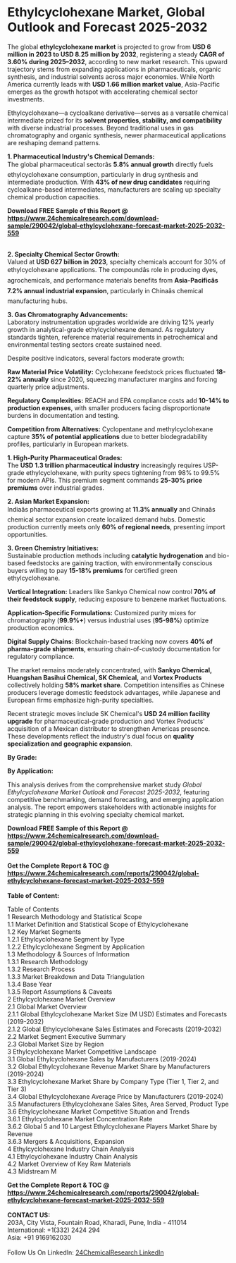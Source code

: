 <h1>Ethylcyclohexane Market, Global Outlook and Forecast 2025-2032</h1><p>The global <strong>ethylcyclohexane market</strong> is projected to grow from <strong>USD 6 million in 2023 to USD 8.25 million by 2032</strong>, registering a steady <strong>CAGR of 3.60% during 2025–2032</strong>, according to new market research. This upward trajectory stems from expanding applications in pharmaceuticals, organic synthesis, and industrial solvents across major economies. While North America currently leads with <strong>USD 1.66 million market value</strong>, Asia-Pacific emerges as the growth hotspot with accelerating chemical sector investments.</p><p>Ethylcyclohexane—a cycloalkane derivative—serves as a versatile chemical intermediate prized for its <strong>solvent properties, stability, and compatibility</strong> with diverse industrial processes. Beyond traditional uses in gas chromatography and organic synthesis, newer pharmaceutical applications are reshaping demand patterns.</p><p><strong>1. Pharmaceutical Industry's Chemical Demands:</strong><br>
The global pharmaceutical sectorâs <strong>5.8% annual growth</strong> directly fuels ethylcyclohexane consumption, particularly in drug synthesis and intermediate production. With <strong>43% of new drug candidates</strong> requiring cycloalkane-based intermediates, manufacturers are scaling up specialty chemical production capacities.</p><div><b>Download FREE Sample of this Report @ 
            <a href="https://www.24chemicalresearch.com/download-sample/290042/global-ethylcyclohexane-forecast-market-2025-2032-559">
            https://www.24chemicalresearch.com/download-sample/290042/global-ethylcyclohexane-forecast-market-2025-2032-559</a></b></div><br><p><strong>2. Specialty Chemical Sector Growth:</strong><br>
Valued at <strong>USD 627 billion in 2023</strong>, specialty chemicals account for 30% of ethylcyclohexane applications. The compoundâs role in producing dyes, agrochemicals, and performance materials benefits from <strong>Asia-Pacificâs 7.2% annual industrial expansion</strong>, particularly in Chinaâs chemical manufacturing hubs.</p><p><strong>3. Gas Chromatography Advancements:</strong><br>
Laboratory instrumentation upgrades worldwide are driving 12% yearly growth in analytical-grade ethylcyclohexane demand. As regulatory standards tighten, reference material requirements in petrochemical and environmental testing sectors create sustained need.</p><p>Despite positive indicators, several factors moderate growth:</p><p><strong>Raw Material Price Volatility:</strong> Cyclohexane feedstock prices fluctuated <strong>18-22% annually</strong> since 2020, squeezing manufacturer margins and forcing quarterly price adjustments.</p><p><strong>Regulatory Complexities:</strong> REACH and EPA compliance costs add <strong>10-14% to production expenses</strong>, with smaller producers facing disproportionate burdens in documentation and testing.</p><p><strong>Competition from Alternatives:</strong> Cyclopentane and methylcyclohexane capture <strong>35% of potential applications</strong> due to better biodegradability profiles, particularly in European markets.</p><p><strong>1. High-Purity Pharmaceutical Grades:</strong><br>
The <strong>USD 1.3 trillion pharmaceutical industry</strong> increasingly requires USP-grade ethylcyclohexane, with purity specs tightening from 98% to 99.5% for modern APIs. This premium segment commands <strong>25-30% price premiums</strong> over industrial grades.</p><p><strong>2. Asian Market Expansion:</strong><br>
Indiaâs pharmaceutical exports growing at <strong>11.3% annually</strong> and Chinaâs chemical sector expansion create localized demand hubs. Domestic production currently meets only <strong>60% of regional needs</strong>, presenting import opportunities.</p><p><strong>3. Green Chemistry Initiatives:</strong><br>
Sustainable production methods including <strong>catalytic hydrogenation</strong> and bio-based feedstocks are gaining traction, with environmentally conscious buyers willing to pay <strong>15-18% premiums</strong> for certified green ethylcyclohexane.</p><p><strong>Vertical Integration:</strong> Leaders like Sankyo Chemical now control <strong>70% of their feedstock supply</strong>, reducing exposure to benzene market fluctuations.</p><p><strong>Application-Specific Formulations:</strong> Customized purity mixes for chromatography (<strong>99.9%+</strong>) versus industrial uses (<strong>95-98%</strong>) optimize production economics.</p><p><strong>Digital Supply Chains:</strong> Blockchain-based tracking now covers <strong>40% of pharma-grade shipments</strong>, ensuring chain-of-custody documentation for regulatory compliance.</p><p>The market remains moderately concentrated, with <strong>Sankyo Chemical, Huangshan Basihui Chemical, SK Chemical,</strong> and <strong>Vortex Products</strong> collectively holding <strong>58% market share</strong>. Competition intensifies as Chinese producers leverage domestic feedstock advantages, while Japanese and European firms emphasize high-purity specialties.</p><p>Recent strategic moves include SK Chemical's <strong>USD 24 million facility upgrade</strong> for pharmaceutical-grade production and Vortex Products' acquisition of a Mexican distributor to strengthen Americas presence. These developments reflect the industry's dual focus on <strong>quality specialization and geographic expansion</strong>.</p><p><strong>By Grade:</strong></p><p><strong>By Application:</strong></p><p>This analysis derives from the comprehensive market study <em>Global Ethylcyclohexane Market Outlook and Forecast 2025-2032</em>, featuring competitive benchmarking, demand forecasting, and emerging application analysis. The report empowers stakeholders with actionable insights for strategic planning in this evolving specialty chemical market.</p><div><b>Download FREE Sample of this Report @ 
            <a href="https://www.24chemicalresearch.com/download-sample/290042/global-ethylcyclohexane-forecast-market-2025-2032-559">
            https://www.24chemicalresearch.com/download-sample/290042/global-ethylcyclohexane-forecast-market-2025-2032-559</a></b></div><br><div><b>Get the Complete Report & TOC @ 
            <a href="https://www.24chemicalresearch.com/reports/290042/global-ethylcyclohexane-forecast-market-2025-2032-559">
            https://www.24chemicalresearch.com/reports/290042/global-ethylcyclohexane-forecast-market-2025-2032-559</a></b></div><br>
            <b>Table of Content:</b><p>Table of Contents<br />
1 Research Methodology and Statistical Scope<br />
1.1 Market Definition and Statistical Scope of Ethylcyclohexane<br />
1.2 Key Market Segments<br />
1.2.1 Ethylcyclohexane Segment by Type<br />
1.2.2 Ethylcyclohexane Segment by Application<br />
1.3 Methodology & Sources of Information<br />
1.3.1 Research Methodology<br />
1.3.2 Research Process<br />
1.3.3 Market Breakdown and Data Triangulation<br />
1.3.4 Base Year<br />
1.3.5 Report Assumptions & Caveats<br />
2 Ethylcyclohexane Market Overview<br />
2.1 Global Market Overview<br />
2.1.1 Global Ethylcyclohexane Market Size (M USD) Estimates and Forecasts (2019-2032)<br />
2.1.2 Global Ethylcyclohexane Sales Estimates and Forecasts (2019-2032)<br />
2.2 Market Segment Executive Summary<br />
2.3 Global Market Size by Region<br />
3 Ethylcyclohexane Market Competitive Landscape<br />
3.1 Global Ethylcyclohexane Sales by Manufacturers (2019-2024)<br />
3.2 Global Ethylcyclohexane Revenue Market Share by Manufacturers (2019-2024)<br />
3.3 Ethylcyclohexane Market Share by Company Type (Tier 1, Tier 2, and Tier 3)<br />
3.4 Global Ethylcyclohexane Average Price by Manufacturers (2019-2024)<br />
3.5 Manufacturers Ethylcyclohexane Sales Sites, Area Served, Product Type<br />
3.6 Ethylcyclohexane Market Competitive Situation and Trends<br />
3.6.1 Ethylcyclohexane Market Concentration Rate<br />
3.6.2 Global 5 and 10 Largest Ethylcyclohexane Players Market Share by Revenue<br />
3.6.3 Mergers & Acquisitions, Expansion<br />
4 Ethylcyclohexane Industry Chain Analysis<br />
4.1 Ethylcyclohexane Industry Chain Analysis<br />
4.2 Market Overview of Key Raw Materials<br />
4.3 Midstream M</p><div><b>Get the Complete Report & TOC @ 
            <a href="https://www.24chemicalresearch.com/reports/290042/global-ethylcyclohexane-forecast-market-2025-2032-559">
            https://www.24chemicalresearch.com/reports/290042/global-ethylcyclohexane-forecast-market-2025-2032-559</a></b></div><br><b>CONTACT US:</b><br>
            203A, City Vista, Fountain Road, Kharadi, Pune, India - 411014<br>
            International: +1(332) 2424 294<br>
            Asia: +91 9169162030 <br><br>
            Follow Us On LinkedIn: <a href="https://www.linkedin.com/company/24chemicalresearch/">24ChemicalResearch LinkedIn</a>